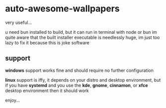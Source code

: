 # auto-awesome-wallpapers
very useful...

u need bun installed to build, but it can run in terminal with node or bun
im quite aware that the built installer executable is needlessly huge, im just too lazy to fix it because this is joke software

## support
**windows** support works fine and should require no further configuration

**linux** support is iffy, it depends on your distro and desktop environment, but if you have **systemd** and you use the **kde**, **gnome**, **cinnamon**, or **xfce** desktop environment then it should work

enjoy...
